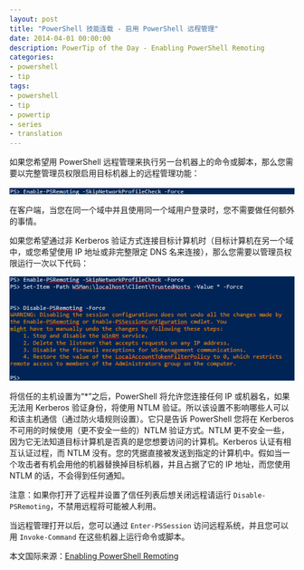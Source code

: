 ```yaml
---
layout: post
title: "PowerShell 技能连载 - 启用 PowerShell 远程管理"
date: 2014-04-01 00:00:00
description: PowerTip of the Day - Enabling PowerShell Remoting
categories:
- powershell
- tip
tags:
- powershell
- tip
- powertip
- series
- translation
---
```

如果您希望用 PowerShell 远程管理来执行另一台机器上的命令或脚本，那么您需要以完整管理员权限启用目标机器上的远程管理功能：

![](/img/2014-04-01-enabling-powershell-remoting-001.png)

在客户端，当您在同一个域中并且使用同一个域用户登录时，您不需要做任何额外的事情。

如果您希望通过非 Kerberos 验证方式连接目标计算机时（目标计算机在另一个域中，或您希望使用 IP 地址或非完整限定 DNS 名来连接），那么您需要以管理员权限运行一次以下代码：

![](/img/2014-04-01-enabling-powershell-remoting-002.png)

将信任的主机设置为“\*”之后，PowerShell 将允许您连接任何 IP 或机器名，如果无法用 Kerberos 验证身份，将使用 NTLM 验证。所以该设置不影响哪些人可以和该主机通信（通过防火墙规则设置）。它只是告诉 PowerShell 您将在 Kerberos 不可用的时候使用（更不安全一些的）NTLM 验证方式。NTLM 更不安全一些，因为它无法知道目标计算机是否真的是您想要访问的计算机。Kerberos 认证有相互认证过程，而 NTLM 没有。您的凭据直接被发送到指定的计算机中。假如当一个攻击者有机会用他的机器替换掉目标机器，并且占据了它的 IP 地址，而您使用 NTLM 的话，不会得到任何通知。

注意：如果你打开了远程并设置了信任列表后想关闭远程请运行 `Disable-PSRemoting`，不禁用远程将可能被人利用。

当远程管理打开以后，您可以通过 `Enter-PSSession` 访问远程系统，并且您可以用 `Invoke-Command` 在这些机器上运行命令或脚本。

<!--more-->
本文国际来源：[Enabling PowerShell Remoting](http://community.idera.com/powershell/powertips/b/tips/posts/enabling-powershell-remoting)
